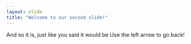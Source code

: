 ```yaml
---
layout: slide
title: "Welcome to our second slide!"
---
```

And so it is, just like you said it would be
Use the left arrow to go back!

